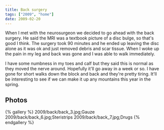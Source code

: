 ```yaml
---
title: Back surgery
tags: ["2009", "home"]
date: 2009-02-20
---
```

When I met with the neurosurgeon we decided to go ahead with the back surgery.  He said the MRI was a textbook picture of a disc bulge, so that's good I think.  The surgery took 90 minutes and he ended up leaving the disc alone as it was ok and just removed debris and scar tissue.  When I woke up the pain in my leg and back was gone and I was able to walk immediately.  

I have some numbness in my toes and calf but they said this is normal as they moved the nerve around.  Hopefully it'll go away in a week or so.  I have gone for short walks down the block and back and they're pretty tiring.  It'll be interesting to see if we can make it up any mountains this year in the spring.

## Photos 

{% gallery %} 
2009/back/back_3.jpg;Gauze
2009/back/back_6.jpg;Steristrips
2009/back/back_7.jpg;Drugs
{% endgallery %}
